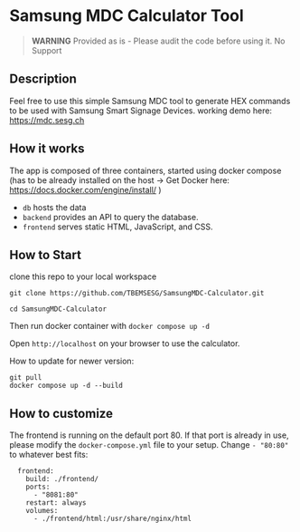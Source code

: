 # Samsung MDC Calculator Tool

> **WARNING**
Provided as is - Please audit the code before using it.
No Support

## Description
Feel free to use this simple Samsung MDC tool to generate HEX commands to be used with Samsung Smart Signage Devices.
working demo here: https://mdc.sesg.ch 

## How it works
The app is composed of three containers, started using docker compose (has to be already installed on the host -> Get Docker here: https://docs.docker.com/engine/install/ )

- `db` hosts the data
- `backend` provides an API to query the database.
- `frontend` serves static HTML, JavaScript, and CSS. 

## How to Start
clone this repo to your local workspace
````
git clone https://github.com/TBEMSESG/SamsungMDC-Calculator.git

cd SamsungMDC-Calculator
````
Then run docker container with `docker compose up -d`

Open `http://localhost` on your browser to use the calculator.

How to update for newer version: 
````
git pull
docker compose up -d --build
````

## How to customize
The frontend is running on the default port 80. If that port is already in use, please modify the `docker-compose.yml` file to your setup. Change `- "80:80"` to whatever best fits:

```
  frontend:
    build: ./frontend/
    ports:
      - "8081:80"
    restart: always
    volumes:
      - ./frontend/html:/usr/share/nginx/html
```

